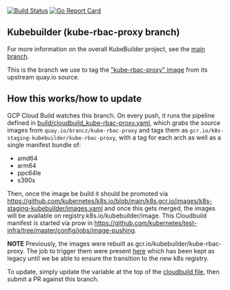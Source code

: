[![Build Status](https://travis-ci.org/kubernetes-sigs/kubebuilder.svg?branch=master)](https://travis-ci.org/kubernetes-sigs/kubebuilder "Travis")
[![Go Report Card](https://goreportcard.com/badge/sigs.k8s.io/kubebuilder)](https://goreportcard.com/report/sigs.k8s.io/kubebuilder)

## Kubebuilder (kube-rbac-proxy branch)

For more information on the overall KubeBuilder project, see the [main branch](https://github.com/kubernetes-sigs/kubebuilder).

This is the branch we use to tag the ["kube-rbac-proxy" image][image-ref] from
its upstream quay.io source.

## How this works/how to update

GCP Cloud Build watches this branch.  On every push, it runs the pipeline
defined in [build/cloudbuild_kube-rbac-proxy.yaml][cloudbuild-file], which
grabs the source images from `quay.io/brancz/kube-rbac-proxy` and tags them as
`gcr.io/k8s-staging-kubebuilder/kube-rbac-proxy`, with a tag for each arch as well as
a single manifest bundle of:

- amd64
- arm64
- ppc64le
- s390x

Then, once the image be build it should be promoted via https://github.com/kubernetes/k8s.io/blob/main/k8s.gcr.io/images/k8s-staging-kubebuilder/images.yaml
and once this gets merged, the images will be available on registry.k8s.io/kubebuilder/image. This Cloudbuild
manifest is started via prow in https://github.com/kubernetes/test-infra/tree/master/config/jobs/image-pushing.

**NOTE** Previously, the images were rebuilt as gcr.io/kubebuilder/kube-rbac-proxy. The job
to trigger them were present [here](https://console.cloud.google.com/gcr/images/kubebuilder/global/kube-rbac-proxy)
which has been kept as legacy until we be able to ensure the transition to the new
k8s registry.


To update, simply update the variable at the top of the [cloudbuild file][cloudbuild-file], 
then submit a PR against this branch.

[image-ref]: https://book.kubebuilder.io/reference/artifacts.html#container-images
[cloudbuild-file]: build/cloudbuild_kube-rbac-proxy.yaml
[envtest-ref]: https://book.kubebuilder.io/reference/testing/envtest.html
